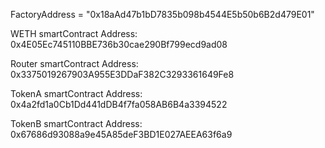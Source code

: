 FactoryAddress = "0x18aAd47b1bD7835b098b4544E5b50b6B2d479E01"

WETH smartContract Address:  0x4E05Ec745110BBE736b30cae290Bf799ecd9ad08


Router smartContract Address:  0x3375019267903A955E3DDaF382C3293361649Fe8


TokenA  smartContract Address:  0x4a2fd1a0Cb1Dd441dDB4f7fa058AB6B4a3394522


TokenB  smartContract Address:  0x67686d93088a9e45A85deF3BD1E027AEEA63f6a9